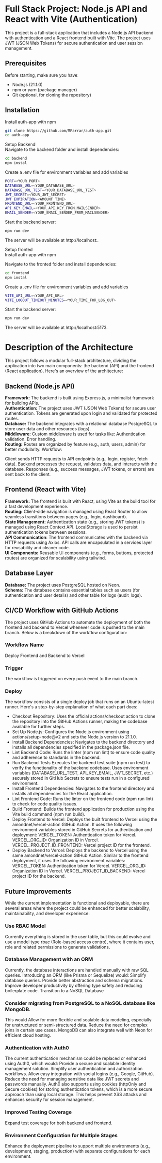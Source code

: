 # Full Stack Project: Node.js API and React with Vite (Authentication)

This project is a full-stack application that includes a Node.js API backend with authentication and a React frontend built with Vite. The project uses JWT (JSON Web Tokens) for secure authentication and user session management.

## Prerequisites
Before starting, make sure you have:

  - Node.js (21.1.0)
  - npm or yarn (package manager)
  - Git (optional, for cloning the repository)

    
## Installation 

Install auth-app with npm

```bash
git clone https://github.com/MParrar/auth-app.git
cd auth-app
```
Setup Backend \
Navigate to the backend folder and install dependencies:
```bash
cd backend
npm instal 
```
Create a .env file for environment variables and add variables
```bash
PORT=<YOUR_PORT>
DATABASE_URL=<YOUR_DATABASE_URL>
DATABASE_URL_TEST=<YOUR_DATABASE_URL_TEST>
JWT_SECRET=<YOUR_JWT_SECRET>
JWT_EXPIRATION=<AMOUNT_TIME>
FRONTEND_URL=<YOUR_FRONTEND_URL>
API_KEY_EMAIL=<YOUR_API_KEY_FROM_MAILSENDER>
EMAIL_SENDER=<YOUR_EMAIL_SENDER_FROM_MAILSENDER>
```
Start the backend server:
```bash
npm run dev
```
The server will be available at http://localhost:<PORT>.

Setup fronted \
Install auth-app with npm

Navigate to the fronted folder and install dependencies:
```bash
cd frontend
npm instal 
```
Create a .env file for environment variables and add variables
```bash
VITE_API_URL=<YOUR_API_URL>
VITE_LOGOUT_TIMEOUT_MINUTES=<YOUR_TIME_FOR_LOG_OUT>
```
Start the backend server:
```bash
npm run dev
```
The server will be available at http://localhost:5173.

# Description of the Architecture


This project follows a modular full-stack architecture, dividing the application into two main components: the backend (API) and the frontend (React application). Here's an overview of the architecture:

## Backend (Node.js API)
**Framework:** The backend is built using Express.js, a minimalist framework for building APIs.\
**Authentication:** The project uses JWT (JSON Web Tokens) for secure user authentication. Tokens are generated upon login and validated for protected routes.\
**Database:** The backend integrates with a relational database PostgreSQL to store user data and other resources (logs).\
**Middleware:** Custom middleware is used for tasks like:
Authentication validation.
Error handling.\
**Routing:** Routes are organized by feature (e.g., auth, users, admin) for better modularity.
Workflow:

Client sends HTTP requests to API endpoints (e.g., login, register, fetch data).
Backend processes the request, validates data, and interacts with the database.
Responses (e.g., success messages, JWT tokens, or errors) are sent back to the client.

## Frontend (React with Vite)
**Framework:** The frontend is built with React, using Vite as the build tool for a fast development experience.\
**Routing:** Client-side navigation is managed using React Router to allow seamless transitions between pages (e.g., login, dashboard).\
**State Management:**
Authentication state (e.g., storing JWT tokens) is managed using React Context API.
LocalStorage is used to persist authentication tokens between sessions.\
**API Communication:**
The frontend communicates with the backend via HTTP requests using Axios.
API calls are encapsulated in a services layer for reusability and cleaner code. \
**UI Components:** Reusable UI components (e.g., forms, buttons, protected routes) are organized for scalability using tailwind.

## Database Layer
**Database:** The project uses PostgreSQL hosted on Neon.\
**Schema:**
The database contains essential tables such as users (for authentication and user details) and other table for logs (audit_logs).
## CI/CD Workflow with GitHub Actions
The project uses GitHub Actions to automate the deployment of both the frontend and backend to Vercel whenever code is pushed to the main branch. Below is a breakdown of the workflow configuration:

### Workflow Name
Deploy Frontend and Backend to Vercel

### Trigger
The workflow is triggered on every push event to the main branch.

### Deploy
The workflow consists of a single deploy job that runs on an Ubuntu-latest runner. Here's a step-by-step explanation of what each part does:

- Checkout Repository: Uses the official actions/checkout action to clone the repository into the GitHub Actions runner, making the codebase available for further steps.
- Set Up Node.js: Configures the Node.js environment using actions/setup-node@v2 and sets the Node.js version to 21.1.0.
- Install Backend Dependencies: Navigates to the backend directory and installs all dependencies specified in the package.json file.
- Lint Backend Code: Runs the linter (npm run lint) to ensure code quality and adherence to standards in the backend.
- Run Backend Tests Executes the backend test suite (npm run test) to verify the functionality of the backend codebase. Uses environment variables (DATABASE_URL_TEST, API_KEY_EMAIL, JWT_SECRET, etc.) securely stored in GitHub Secrets to ensure tests run in a configured environment.
- Install Frontend Dependencies: Navigates to the frontend directory and installs all dependencies for the React application.
- Lint Frontend Code: Runs the linter on the frontend code (npm run lint) to check for code quality issues.
- Build Frontend: Builds the frontend application for production using the Vite build command (npm run build).
- Deploy Frontend to Vercel: Deploys the built frontend to Vercel using the amondnet/vercel-action GitHub Action. It uses the following environment variables stored in GitHub Secrets for authentication and deployment: VERCEL_TOKEN: Authentication token for Vercel. VERCEL_ORG_ID: Organization ID in Vercel. VERCEL_PROJECT_ID_FRONTEND: Vercel project ID for the frontend.
- Deploy Backend to Vercel: Deploys the backend to Vercel using the same amondnet/vercel-action GitHub Action. Similar to the frontend deployment, it uses the following environment variables: VERCEL_TOKEN: Authentication token for Vercel. VERCEL_ORG_ID: Organization ID in Vercel. VERCEL_PROJECT_ID_BACKEND: Vercel project ID for the backend.

## Future Improvements
While the current implementation is functional and deployable, there are several areas where the project could be enhanced for better scalability, maintainability, and developer experience:

### Use RBAC Model
Currently everything is stored in the user table, but this could evolve and use a model type rbac (Role-based access contro), where it contains user, role and related permissions to generate validations. 

### Database Management with an ORM

Currently, the database interactions are handled manually with raw SQL queries. Introducing an ORM (like Prisma or Sequelize) would:
Simplify database queries.
Provide better abstraction and schema migrations.
Improve developer productivity by offering type safety and reducing boilerplate code.
Transition to a NoSQL Database

### Consider migrating from PostgreSQL to a NoSQL database like MongoDB. 
This would
Allow for more flexible and scalable data modeling, especially for unstructured or semi-structured data.
Reduce the need for complex joins in certain use cases.
MongoDB can also integrate well with Neon for efficient cloud hosting.
### Authentication with Auth0

The current authentication mechanism could be replaced or enhanced using Auth0, which would:
Provide a secure and scalable identity management solution.
Simplify user authentication and authorization workflows.
Allow easy integration with social logins (e.g., Google, GitHub).
Reduce the need for managing sensitive data like JWT secrets and passwords manually.
Auth0 also supports using cookies (httpOnly and Secure cookies) for storing authentication tokens, which is a more secure approach than using local storage. This helps prevent XSS attacks and enhances security for session management.

### Improved Testing Coverage

Expand test coverage for both backend and frontend.
### Environment Configuration for Multiple Stages

Enhance the deployment pipeline to support multiple environments (e.g., development, staging, production) with separate configurations for each environment.

